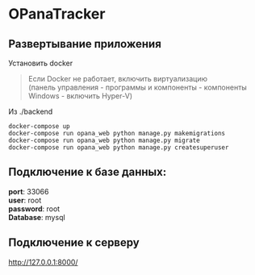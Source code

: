 # OPanaTracker



## Развертывание приложения  

Установить docker  
>Если Docker не работает, включить виртуализацию  
>(панель управления - программы и компоненты - компоненты Windows - включить Hyper-V)

Из ./backend

    docker-compose up 
    docker-compose run opana_web python manage.py makemigrations   
    docker-compose run opana_web python manage.py migrate     
    docker-compose run opana_web python manage.py createsuperuser   

## Подключение к базе данных:   
**port**: 33066  
**user**: root  
**password**: root   
**Database**: mysql   

## Подключение к серверу  
<http://127.0.0.1:8000/>
